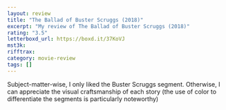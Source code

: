 ```yaml
---
layout: review
title: "The Ballad of Buster Scruggs (2018)"
excerpt: "My review of The Ballad of Buster Scruggs (2018)"
rating: "3.5"
letterboxd_url: https://boxd.it/37KoVJ
mst3k:
rifftrax:
category: movie-review
tags: []
---
```


Subject-matter-wise, I only liked the Buster Scruggs segment. Otherwise, I can appreciate the visual craftsmanship of each story (the use of color to differentiate the segments is particularly noteworthy)
